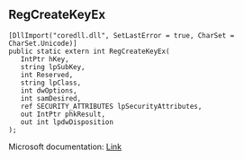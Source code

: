 ## RegCreateKeyEx

```
[DllImport("coredll.dll", SetLastError = true, CharSet = CharSet.Unicode)]
public static extern int RegCreateKeyEx(
   IntPtr hKey,
   string lpSubKey,
   int Reserved,
   string lpClass,
   int dwOptions,
   int samDesired,
   ref SECURITY_ATTRIBUTES lpSecurityAttributes,
   out IntPtr phkResult,
   out int lpdwDisposition
);
```

Microsoft documentation: [Link](https://docs.microsoft.com/en-us/windows/win32/api/winreg/nf-winreg-regcreatekeyexw)
